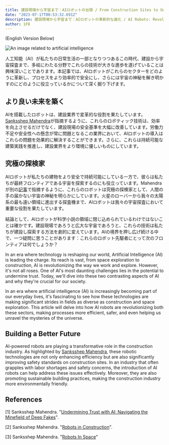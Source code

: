 ```yaml
---
title: 建設現場から宇宙まで：AIロボットの台頭 / From Construction Sites to Outer Space: The Rise of AI Robots
date: "2023-07-17T00:53:32.691Z"
description: 建設現場から宇宙まで：AIロボットの革新的な進化 / AI Robots: Revolutionizing Construction and Unraveling Cosmic Mysteries
author: 1F8
---
```


(English Version Below)

![An image related to artificial intelligence](https://source.unsplash.com/random/?artificial,intelligence)

人工知能（AI）が私たちの日常生活の一部となりつつあるこの時代、建設から宇宙探査まで、多岐にわたる分野でこれらの技術が大きな進歩を遂げていることは興味深いことであります。本記事では、AIロボットがこれらのセクターをどのように革新し、プロセスをより効率的で安全にし、さらには宇宙の神秘を解き明かすのにどのように役立っているかについて深く掘り下げます。

## より良い未来を築く

AIを搭載したロボットは、建設業界で変革的な役割を果たしています。[Sanksshep Mahendra](https://www.aiplusinfo.com/blog/robots-in-construction/)が指摘するように、これらのロボティック技術は、効率を向上させるだけでなく、建設現場の安全基準を大幅に改善しています。労働力不足や安全性への懸念が常に問題となるこの業界において、AIロボットの導入はこれらの問題を効果的に解決することができます。さらに、これらは持続可能な建築実践を推進し、建設業界をより環境に優しいものにしています。

## 究極の探検家

AIロボットが私たちの建物をより安全で持続可能にしている一方で、彼らは私たちが最終フロンティアである宇宙を探索するのにも役立っています。Mahendraが別の[記事](https://www.aiplusinfo.com/blog/robots-in-space/)で指摘するように、これらのロボットは究極の探検家として、人間の手の届かない宇宙の神秘を明らかにしています。火星のローバーから我々の太陽系の最も遠い領域に進出する探査機まで、AIロボットは我々の宇宙探査において重要な役割を果たしています。

結論として、AIロボットが科学小説の領域に閉じ込められているわけではないことは確かです。建設現場であろうと広大な宇宙であろうと、これらの技術は私たちが建設し探索する方法を劇的に変えています。AIの境界を押し広げ続ける中で、一つ疑問に思うことがあります：これらのロボット先駆者にとって次のフロンティアは何でしょうか？

In an era where technology is reshaping our world, Artificial Intelligence (AI) is leading the charge. Its reach is vast, from space exploration to construction, AI is revolutionizing the way we work and explore. However, it's not all roses. One of AI's most daunting challenges lies in the potential to undermine trust. Today, we'll dive into these two contrasting aspects of AI and why they're crucial for our society.

In an era where artificial intelligence (AI) is increasingly becoming part of our everyday lives, it's fascinating to see how these technologies are making significant strides in fields as diverse as construction and space exploration. This article will delve into how AI robots are revolutionizing both these sectors, making processes more efficient, safer, and even helping us unravel the mysteries of the universe.

## Building a Better Future

AI-powered robots are playing a transformative role in the construction industry. As highlighted by [Sanksshep Mahendra](https://www.aiplusinfo.com/blog/robots-in-construction/), these robotic technologies are not only enhancing efficiency but are also significantly improving safety standards on construction sites. In an industry that often grapples with labor shortages and safety concerns, the introduction of AI robots can help address these issues effectively. Moreover, they are also promoting sustainable building practices, making the construction industry more environmentally friendly.

## References
  
[1] Sanksshep Mahendra. "[Undermining Trust with AI: Navigating the Minefield of Deep Fakes](https://www.aiplusinfo.com/blog/undermining-trust-with-ai-navigating-the-minefield-of-deep-fakes/)".

[2] Sanksshep Mahendra. "[Robots in Construction](https://www.aiplusinfo.com/blog/robots-in-construction/)".

[3] Sanksshep Mahendra. "[Robots In Space](https://www.aiplusinfo.com/blog/robots-in-space/)"
